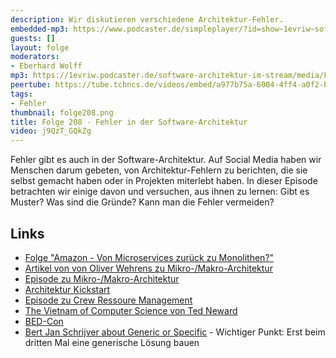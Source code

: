 ```yaml
---
description: Wir diskutieren verschiedene Architektur-Fehler.
embedded-mp3: https://www.podcaster.de/simpleplayer/?id=show~1evriw~software-architektur-im-stream~pod-38099cf4555a1d82e04ca8ea6&v=1711114321
guests: []
layout: folge
moderators:
- Eberhard Wolff
mp3: https://1evriw.podcaster.de/software-architektur-im-stream/media/Fehler_in_der_Software-Architektur.mp3
peertube: https://tube.tchncs.de/videos/embed/a977b75a-6004-4ff4-a0f2-b45208e19f68
tags:
- Fehler
thumbnail: folge208.png
title: Folge 208 - Fehler in der Software-Architektur
video: j9QzT_GQkZg
---
```


Fehler gibt es auch in der Software-Architektur. Auf Social Media
haben wir Menschen darum gebeten, von Architektur-Fehlern zu
berichten, die sie selbst gemacht haben oder in Projekten miterlebt
haben. In dieser Episode betrachten wir einige davon und versuchen,
aus ihnen zu lernen: Gibt es Muster? Was sind die Gründe? Kann man die
Fehler vermeiden?

## Links

* [Folge "Amazon - Von Microservices zurück zu Monolithen?"](/2023/05/19/folge165.html)
* [Artikel von von Oliver Wehrens zu Mikro-/Makro-Architektur](https://www.linkedin.com/feed/update/urn:li:activity:7175746522360209409/ )
* [Episode zu Mikro-/Makro-Architektur](/2021/12/03/folge94.html)
* [Architektur Kickstart](https://www.socreatory.com/de/trainings/arch-kickstart)
* [Episode zu Crew Ressoure Management](/2023/08/11/folge178.html)
* [The Vietnam of Computer Science von Ted Neward](https://www.odbms.org/wp-content/uploads/2013/11/031.01-Neward-The-Vietnam-of-Computer-Science-June-2006.pdf)
* [BED-Con](https://bed-con.org/)
* [Bert Jan Schrijver about Generic or
  Specific](/2023/10/13/episode184.html) - Wichtiger Punkt: Erst beim
  dritten Mal eine generische Lösung bauen
